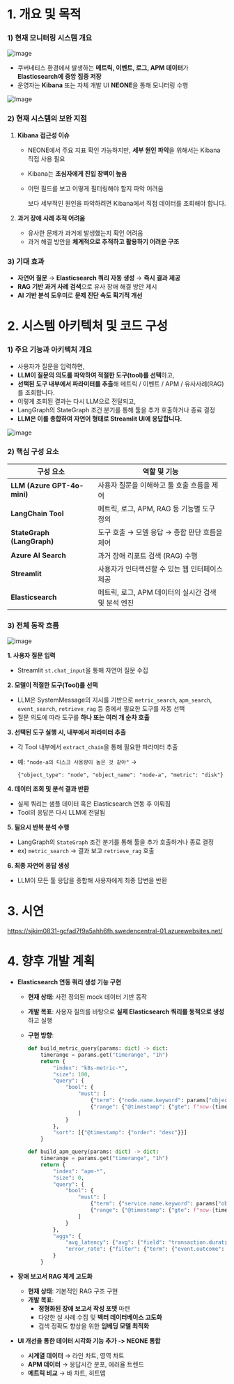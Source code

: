 
# 1. **개요 및 목적**

### 1) 현재 모니터링 시스템 개요
![image](https://github.com/user-attachments/assets/71fe18e5-ca6e-469f-8341-5699aff9daf7)

- 쿠버네티스 환경에서 발생하는 **메트릭, 이벤트, 로그, APM 데이터**가 **Elasticsearch에 중앙 집중 저장**
- 운영자는 **Kibana** 또는 자체 개발 UI **NEONE**을 통해 모니터링 수행

![Image](https://github.com/user-attachments/assets/6da01dc0-382c-482f-919e-6fc12f4bfbfd)


### 2) 현재 시스템의 보완 지점

1. **Kibana 접근성 이슈**
    - NEONE에서 주요 지표 확인 가능하지만, **세부 원인 파악**을 위해서는 Kibana 직접 사용 필요
    - Kibana는 **초심자에게 진입 장벽이 높음**
    - 어떤 필드를 보고 어떻게 필터링해야 할지 파악 어려움
        
        보다 세부적인 원인을 파악하려면 Kibana에서 직접 데이터를 조회해야 합니다.
        
2. **과거 장애 사례 추적 어려움**
    - 유사한 문제가 과거에 발생했는지 확인 어려움
    - 과거 해결 방안을 **체계적으로 추적하고 활용하기 어려운 구조**
        

### 3) 기대 효과

- **자연어 질문** → **Elasticsearch 쿼리 자동 생성** → **즉시 결과 제공**
- **RAG 기반 과거 사례 검색**으로 유사 장애 해결 방안 제시
- **AI 기반 분석 도우미**로 **문제 진단 속도 획기적 개선**
    

# 2. 시스템 아키텍처 및 코드 구성

### 1) 주요 기능과 아키텍처 개요

- 사용자가 질문을 입력하면,
- **LLM이 질문의 의도를 파악하여 적절한 도구(tool)를 선택**하고,
- **선택된 도구 내부에서 파라미터를 추출**해 메트릭 / 이벤트 / APM / 유사사례(RAG)를 조회합니다.
- 이렇게 조회된 결과는 다시 LLM으로 전달되고,
- LangGraph의 StateGraph 조건 분기를 통해 툴을 추가 호출하거나 종료 결정
- **LLM은 이를 종합하여 자연어 형태로 Streamlit UI에 응답합니다.**

![image](https://github.com/user-attachments/assets/df89aac7-a940-4cab-a3e3-3b06cd84a584)


### 2) 핵심 구성 요소

| 구성 요소 | 역할 및 기능 |
| --- | --- |
| **LLM (Azure GPT-4o-mini)** | 사용자 질문을 이해하고 툴 호출 흐름을 제어 |
| **LangChain Tool** | 메트릭, 로그, APM, RAG 등 기능별 도구 정의 |
| **StateGraph (LangGraph)** | 도구 호출 → 모델 응답 → 종합 판단 흐름을 제어 |
| **Azure AI Search** | 과거 장애 리포트 검색 (RAG) 수행 |
| **Streamlit** | 사용자가 인터랙션할 수 있는 웹 인터페이스 제공 |
| **Elasticsearch** | 메트릭, 로그, APM 데이터의 실시간 검색 및 분석 엔진 |


### 3) 전체 동작 흐름
![image](https://github.com/user-attachments/assets/987986b6-c3cc-4d0d-84e7-95561d8b8fd4)


**1. 사용자 질문 입력**

- Streamlit `st.chat_input`을 통해 자연어 질문 수집

**2. 모델이 적절한 도구(Tool)를 선택**

- LLM은 SystemMessage의 지시를 기반으로 `metric_search`, `apm_search`, `event_search`, `retrieve_rag` 등 중에서 필요한 도구를 자동 선택
- 질문 의도에 따라 도구를 **하나 또는 여러 개 순차 호출**

**3. 선택된 도구 실행 시, 내부에서 파라미터 추출**

- 각 Tool 내부에서 `extract_chain`을 통해 필요한 파라미터 추출
- 예: `"node-a의 디스크 사용량이 높은 것 같아"` →
    
    `{"object_type": "node", "object_name": "node-a", "metric": "disk"}`
    

**4. 데이터 조회 및 분석 결과 반환**

- 실제 쿼리는 샘플 데이터 혹은 Elasticsearch 연동 후 이뤄짐
- Tool의 응답은 다시 LLM에 전달됨

**5. 필요시 반복 분석 수행**

- LangGraph의 `StateGraph` 조건 분기를 통해 툴을 추가 호출하거나 종료 결정
- ex) `metric_search` → 결과 보고 `retrieve_rag` 호출

**6. 최종 자연어 응답 생성**

- LLM이 모든 툴 응답을 종합해 사용자에게 최종 답변을 반환

# 3. 시연
https://sjkim0831-gcfad7f9a5ahh6fh.swedencentral-01.azurewebsites.net/


# 4. 향후 개발 계획
- **Elasticsearch 연동 쿼리 생성 기능 구현**
    - **현재 상태**: 사전 정의된 mock 데이터 기반 동작
    - **개발 목표**: 사용자 질의를 바탕으로 **실제 Elasticsearch 쿼리를 동적으로 생성**하고 실행
    - **구현 방향**:
        
        ```python
        def build_metric_query(params: dict) -> dict:
            timerange = params.get("timerange", "1h")
            return {
                "index": "k8s-metric-*",
                "size": 100,
                "query": {
                    "bool": {
                        "must": [
                            {"term": {"node.name.keyword": params["object_name"]}},
                            {"range": {"@timestamp": {"gte": f"now-{timerange}"}}}
                        ]
                    }
                },
                "sort": [{"@timestamp": {"order": "desc"}}]
            }
        
        def build_apm_query(params: dict) -> dict:
            timerange = params.get("timerange", "1h")
            return {
                "index": "apm-*",
                "size": 0,
                "query": {
                    "bool": {
                        "must": [
                            {"term": {"service.name.keyword": params["object_name"]}},
                            {"range": {"@timestamp": {"gte": f"now-{timerange}"}}}
                        ]
                    }
                },
                "aggs": {
                    "avg_latency": {"avg": {"field": "transaction.duration.us"}},
                    "error_rate": {"filter": {"term": {"event.outcome": "failure"}}}
                }
            }
        ```
        
- **장애 보고서 RAG 체계 고도화**
    - **현재 상태**: 기본적인 RAG 구조 구현
    - **개발 목표**:
        - **정형화된 장애 보고서 작성 포맷** 마련
        - 다양한 실 사례 수집 및 **벡터 데이터베이스 고도화**
        - 검색 정확도 향상을 위한 **임베딩 모델 최적화**
          
- **UI 개선을 통한 데이터 시각화 기능 추가 -> NEONE 통합**
    - **시계열 데이터** → 라인 차트, 영역 차트
    - **APM 데이터** → 응답시간 분포, 에러율 트렌드
    - **메트릭 비교** → 바 차트, 히트맵
